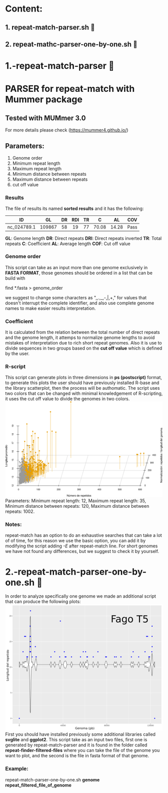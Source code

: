# Content:
## 1. repeat-match-parser.sh :repeat:
## 2. repeat-mathc-parser-one-by-one.sh :repeat:

# 1.-repeat-match-parser :repeat:
# PARSER for repeat-match with Mummer package
## Tested with MUMmer 3.0
For more details please check (https://mummer4.github.io/)
## Parameters:
1. Genome order
2. Minimum repeat length
3. Maximum repeat length
4. Minimum distance between repeats
5. Maximum distance between repeats
6. cut off value
### Results
The file of results its named **sorted results** and it has the following:

| ID | GL     | DR | RDI| TR | C   | AL    | COV |
| :-------:     | :----: | :-:| :-:| :-:| :-: | :-----:|:---:|
| nc_024789.1   |  109867| 58 | 19 | 77 |70.08| 14.28  | Pass|

**GL**: Genome length
**DR**: Direct repeats
**DRI**: Direct repeats inverted
**TR**: Total repeats 
**C**: Coefficient
**AL**: Average length
**COF**: Cut off value

### Genome order
This script can take as an input more than one genome exclusively in **FASTA FORMAT**, those genomes should be ordered in a list that can be build with <p>find *.fasta > genome_order</p>
we suggest to change some characters as ",,.,_,-,|,+," for values that doesn't interrupt the complete identifier, and also use complete genome names to make easier results interpretation.

### Coefficient
It is calculated from the relation between the total number of direct repeats and the genome length, it attemps to normalize genome lengths to avoid mistakes of interpretation due to rich short repeat genomes. Also it is use to divide sequences in two groups based on the **cut off value** which is defined by the user.

### R-script
This script can generate plots in three dimensions in **ps (postscript)** format, to generate this plots the user should have previously installed R-base and the library scatterplot, then the process will be authomatic. The script uses two colors that can be changed with minimal knowledgement of R-scripting, it uses the cut off value to divide the genomes in two colors.
![repeat_analysis](repeat-match-parser.png "Repeat analysis")
Parameters: Minimum repeat length: 12, Maximum repeat length: 35, Minimum distance between repeats: 120, Maximum distance between repeats: 1002.
### Notes:
repeat-match has an option to do an exhaustive searches that can take a lot of of time, for this reason we use the basic option, you can add it by modifying the script adding *-E* after repeat-match line. For short genomes we have not found any differences, but we suggest to check it by yourself.

# 2.-repeat-match-parser-one-by-one.sh :repeat:
In order to analyze specifically one genome we made an additional script that can produce the following plots:
![Con titulo](repeat-match-one-by-one.png "Análisis de repetidos")
First you should have installed previously some additional libraries called **svglite** and **ggplot2**.
This script take as an input two files, first one is generated by repeat-match-parser and it is found in the folder called **repeat-finder-filtered-files** where you can take the file of the genome you want to plot, and the second is the file in fasta format of that genome.
### Example:
repeat-match-parser-one-by-one.sh **genome** **repeat_filtered_file_of_genome**
